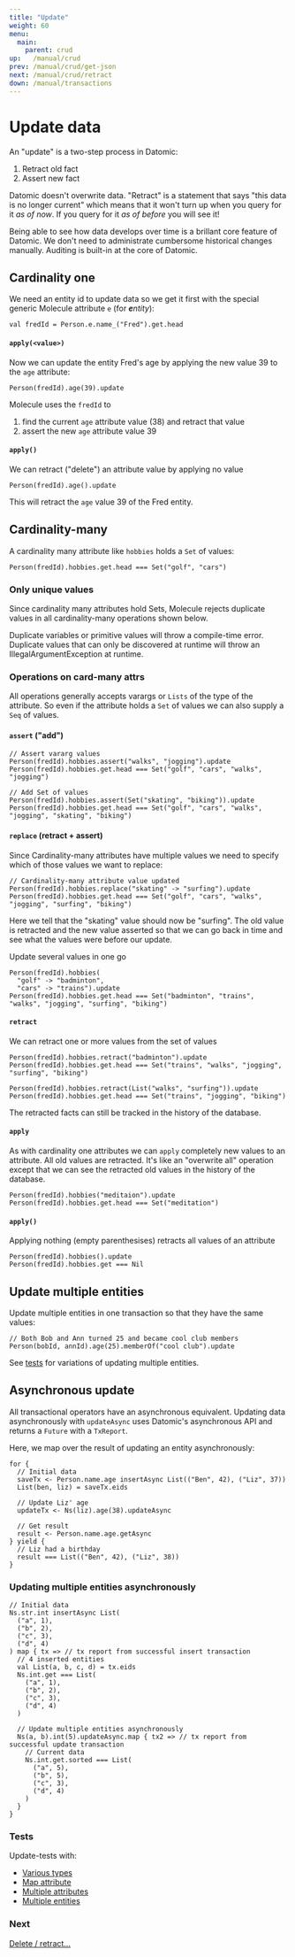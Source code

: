 ```yaml
---
title: "Update"
weight: 60
menu:
  main:
    parent: crud
up:   /manual/crud
prev: /manual/crud/get-json
next: /manual/crud/retract
down: /manual/transactions
---
```


# Update data

An "update" is a two-step process in Datomic:

1. Retract old fact
2. Assert new fact

Datomic doesn't overwrite data. "Retract" is a statement that says "this data is no longer current" which means 
that it won't turn up when you query for it _as of now_. If you query for it _as of before_ you will see it! 

Being able to see how data develops over time is a brillant core feature of Datomic. We don't need to administrate 
cumbersome historical changes manually. Auditing is built-in at the core of Datomic.


## Cardinality one

We need an entity id to update data so we get it first with the special generic Molecule attribute `e` (for _**e**ntity_):

```
val fredId = Person.e.name_("Fred").get.head
```

#### `apply(<value>)`
Now we can update the entity Fred's age by applying the new value 39 to the `age` attribute:

```
Person(fredId).age(39).update
```

Molecule uses the `fredId` to 

1. find the current `age` attribute value (38) and retract that value
2. assert the new `age` attribute value 39


#### `apply()`

We can retract ("delete") an attribute value by applying no value
```
Person(fredId).age().update
```
This will retract the `age` value 39 of the Fred entity.



## Cardinality-many

A cardinality many attribute like `hobbies` holds a `Set` of values:

```
Person(fredId).hobbies.get.head === Set("golf", "cars")
```


### Only unique values

Since cardinality many attributes hold Sets, Molecule rejects duplicate values in all cardinality-many operations
shown below.

Duplicate variables or primitive values will throw a compile-time error. Duplicate values that 
can only be discovered at runtime will throw an IllegalArgumentException at runtime.

### Operations on card-many attrs

All operations generally accepts varargs or `Lists` of the type of the attribute. So even if the attribute holds
a `Set` of values we can also supply a `Seq` of values.


#### `assert` ("add")


```
// Assert vararg values
Person(fredId).hobbies.assert("walks", "jogging").update
Person(fredId).hobbies.get.head === Set("golf", "cars", "walks", "jogging")

// Add Set of values
Person(fredId).hobbies.assert(Set("skating", "biking")).update
Person(fredId).hobbies.get.head === Set("golf", "cars", "walks", "jogging", "skating", "biking")
```


#### `replace` (retract + assert)

Since Cardinality-many attributes have multiple values we need to specify which of those values we want to replace:

```
// Cardinality-many attribute value updated
Person(fredId).hobbies.replace("skating" -> "surfing").update
Person(fredId).hobbies.get.head === Set("golf", "cars", "walks", "jogging", "surfing", "biking")
```
Here we tell that the "skating" value should now be "surfing". The old value is retracted and the new 
value asserted so that we can go back in time and see what the values were before our update.

Update several values in one go

```
Person(fredId).hobbies(
  "golf" -> "badminton",
  "cars" -> "trains").update
Person(fredId).hobbies.get.head === Set("badminton", "trains", "walks", "jogging", "surfing", "biking")
```


#### `retract`

We can retract one or more values from the set of values

```
Person(fredId).hobbies.retract("badminton").update
Person(fredId).hobbies.get.head === Set("trains", "walks", "jogging", "surfing", "biking")

Person(fredId).hobbies.retract(List("walks", "surfing")).update
Person(fredId).hobbies.get.head === Set("trains", "jogging", "biking")
```
The retracted facts can still be tracked in the history of the database.


#### `apply`

As with cardinality one attributes we can `apply` completely new values to an attribute. All old values are retracted. 
It's like an "overwrite all" operation except that we can see the retracted old values in the history of 
the database.


```
Person(fredId).hobbies("meditaion").update
Person(fredId).hobbies.get.head === Set("meditation")
```

#### `apply()`

Applying nothing (empty parenthesises) retracts all values of an attribute

```
Person(fredId).hobbies().update
Person(fredId).hobbies.get === Nil
```


## Update multiple entities


Update multiple entities in one transaction so that they have the same values:
```
// Both Bob and Ann turned 25 and became cool club members
Person(bobId, annId).age(25).memberOf("cool club").update
```

See [tests](https://github.com/scalamolecule/molecule/blob/master/coretests/src/test/scala/molecule/coretests/crud/UpdateMultipleEntities.scala)
for variations of updating multiple entities.


## Asynchronous update

All transactional operators have an asynchronous equivalent. Updating data asynchronously with 
`updateAsync` uses Datomic's asynchronous API and returns a `Future` with a `TxReport`. 

Here, we map over the result of updating an entity asynchronously:

```
for {
  // Initial data
  saveTx <- Person.name.age insertAsync List(("Ben", 42), ("Liz", 37))
  List(ben, liz) = saveTx.eids

  // Update Liz' age
  updateTx <- Ns(liz).age(38).updateAsync

  // Get result
  result <- Person.name.age.getAsync
} yield {
  // Liz had a birthday
  result === List(("Ben", 42), ("Liz", 38))
}
```

### Updating multiple entities asynchronously

```
// Initial data
Ns.str.int insertAsync List(
  ("a", 1),
  ("b", 2),
  ("c", 3),
  ("d", 4)
) map { tx => // tx report from successful insert transaction
  // 4 inserted entities
  val List(a, b, c, d) = tx.eids
  Ns.int.get === List(
    ("a", 1),
    ("b", 2),
    ("c", 3),
    ("d", 4)
  )

  // Update multiple entities asynchronously
  Ns(a, b).int(5).updateAsync.map { tx2 => // tx report from successful update transaction
    // Current data
    Ns.int.get.sorted === List(
      ("a", 5),
      ("b", 5),
      ("c", 3),
      ("d", 4)
    )
  }
}
```

### Tests
Update-tests with:

- [Various types](https://github.com/scalamolecule/molecule/tree/master/coretests/src/test/scala/molecule/coretests/crud/update) 
- [Map attribute](https://github.com/scalamolecule/molecule/tree/master/coretests/src/test/scala/molecule/coretests/crud/updateMap)
- [Multiple attributes](https://github.com/scalamolecule/molecule/blob/master/coretests/src/test/scala/molecule/coretests/crud/UpdateMultipleAttributes.scala)
- [Multiple entities](https://github.com/scalamolecule/molecule/blob/master/coretests/src/test/scala/molecule/coretests/crud/UpdateMultipleEntities.scala)


### Next

[Delete / retract...](/manual/crud/retract)